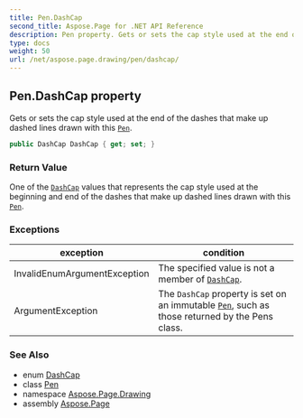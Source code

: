 ```yaml
---
title: Pen.DashCap
second_title: Aspose.Page for .NET API Reference
description: Pen property. Gets or sets the cap style used at the end of the dashes that make up dashed lines drawn with this Pen
type: docs
weight: 50
url: /net/aspose.page.drawing/pen/dashcap/
---
```

## Pen.DashCap property

Gets or sets the cap style used at the end of the dashes that make up dashed lines drawn with this [`Pen`](../).

```csharp
public DashCap DashCap { get; set; }
```

### Return Value

One of the [`DashCap`](../../../aspose.page.drawing.drawing2d/dashcap/) values that represents the cap style used at the beginning and end of the dashes that make up dashed lines drawn with this [`Pen`](../).

### Exceptions

| exception | condition |
| --- | --- |
| InvalidEnumArgumentException | The specified value is not a member of [`DashCap`](../../../aspose.page.drawing.drawing2d/dashcap/). |
| ArgumentException | The `DashCap` property is set on an immutable [`Pen`](../), such as those returned by the Pens class. |

### See Also

* enum [DashCap](../../../aspose.page.drawing.drawing2d/dashcap/)
* class [Pen](../)
* namespace [Aspose.Page.Drawing](../../pen/)
* assembly [Aspose.Page](../../../)


